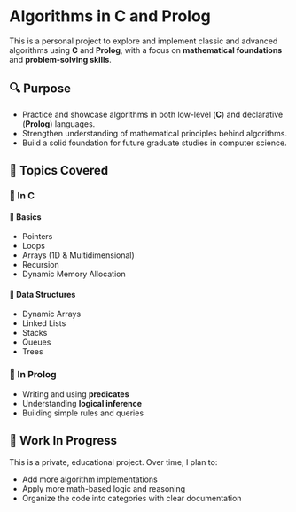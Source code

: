 # Algorithms in C and Prolog

This is a personal project to explore and implement classic and advanced algorithms using **C** and **Prolog**, with a focus on **mathematical foundations** and **problem-solving skills**.

## 🔍 Purpose

- Practice and showcase algorithms in both low-level (**C**) and declarative (**Prolog**) languages.
- Strengthen understanding of mathematical principles behind algorithms.
- Build a solid foundation for future graduate studies in computer science.

## 🧠 Topics Covered

### 📘 In C

#### 🔹 Basics
- Pointers
- Loops
- Arrays (1D & Multidimensional)
- Recursion
- Dynamic Memory Allocation

#### 🔹 Data Structures
- Dynamic Arrays
- Linked Lists
- Stacks
- Queues
- Trees

### 📗 In Prolog

- Writing and using **predicates**
- Understanding **logical inference**
- Building simple rules and queries

## 🚧 Work In Progress

This is a private, educational project. Over time, I plan to:
- Add more algorithm implementations
- Apply more math-based logic and reasoning
- Organize the code into categories with clear documentation
